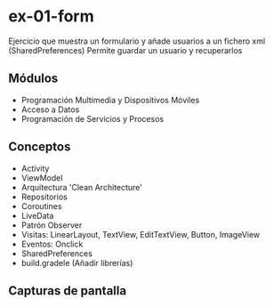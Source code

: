 # ex-01-form
Ejercicio que muestra un formulario y añade usuarios a un fichero xml (SharedPreferences)
Permite guardar un usuario y recuperarlos

## Módulos
- Programación Multimedia y Dispositivos Móviles
- Acceso a Datos
- Programación de Servicios y Procesos

## Conceptos
- Activity
- ViewModel
- Arquitectura 'Clean Architecture'
- Repositorios
- Coroutines
- LiveData
- Patrón Observer
- Visitas: LinearLayout, TextView, EditTextView, Button, ImageView
- Eventos: Onclick
- SharedPreferences
- build.gradele (Añadir librerías)

## Capturas de pantalla
